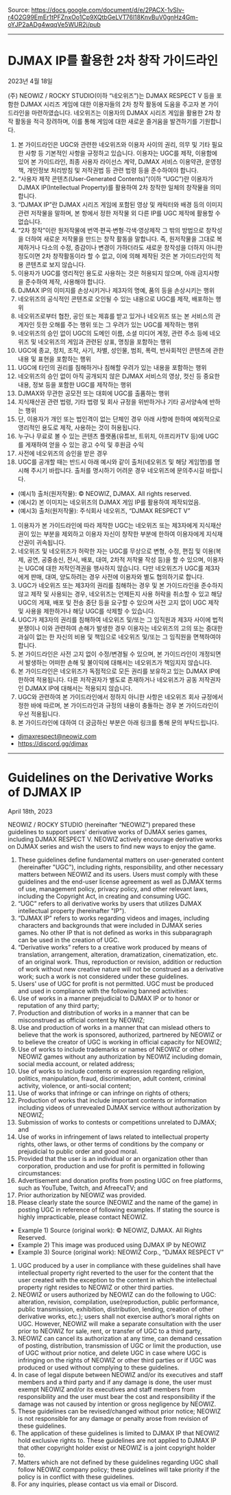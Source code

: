 Source: https://docs.google.com/document/d/e/2PACX-1vSIv-r4O2G99EmEr1tPFZnxOo1Cp9XQtbGeLVT76l18KnvBuV0gnHz4Gm-oYJP2aADg4wqqVe5WUR2j/pub
*****
# DJMAX IP를 활용한 2차 창작 가이드라인
2023년 4월 18일

(주) NEOWIZ / ROCKY STUDIO(이하 “네오위즈”)는 DJMAX RESPECT V 등을 포함한 DJMAX 시리즈 게임에 대한 이용자들의 2차 창작 활동에 도움을 주고자 본 가이드라인을 마련하였습니다. 네오위즈는 이용자의 DJMAX 시리즈 게임을 활용한 2차 창작 활동을 적극 장려하며, 이를 통해 게임에 대한 새로운 즐거움을 발견하기를 기원합니다.

1. 본 가이드라인은 UGC와 관련한 네오위즈와 이용자 사이의 권리, 의무 및 기타 필요한 사항 등 기본적인 사항을 규정하고 있습니다. 이용자는 UGC를 제작, 이용함에 있어 본 가이드라인, 최종 사용자 라이선스 계약, DJMAX 서비스 이용약관, 운영정책, 개인정보 처리방침 및 저작권법 등 관련 법령 등을 준수하여야 합니다.
1. “사용자 제작 콘텐츠(User-Generated Contents)”(이하 “UGC”)란 이용자가 DJMAX IP(Intellectual Property)를 활용하여 2차 창작한 일체의 창작물을 의미합니다.
  1. “DJMAX IP”란 DJMAX 시리즈 게임에 포함된 영상 및 캐릭터와 배경 등의 이미지 관련 저작물을 말하며,  본 항에서 정한 저작물 외 다른 IP를 UGC 제작에 활용할 수 없습니다.
  1. “2차 창작”이란 원저작물에 번역·편곡·변형·각색·영상제작 그 밖의 방법으로 창작성을 더하여 새로운 저작물을 만드는 창작 활동을 말합니다. 즉, 원저작물을 그대로 복제하거나 다소의 수정, 증감이나 변경이 가하더라도 새로운 창작성을 더하지 아니한 정도이면 2차 창작활동이라 할 수 없고, 이에 의해 제작된 것은 본 가이드라인의 적용 콘텐츠로 보지 않습니다.
1. 이용자가 UGC를 영리적인 용도로 사용하는 것은 허용되지 않으며, 아래 금지사항을 준수하여 제작, 사용해야 합니다.
  1. DJMAX IP의 이미지를 손상시키거나 제3자의 명예, 품의 등을 손상시키는 행위
  1. 네오위즈의 공식적인 콘텐츠로 오인될 수 있는 내용으로 UGC를 제작, 배포하는 행위
  1. 네오위즈로부터 협찬, 공인 또는 제휴를 받고 있거나 네오위즈 또는 본 서비스의 관계자인 듯한 오해를 주는 행위 또는 그 우려가 있는 UGC를 제작하는 행위
  1. 네오위즈의 승인 없이 UGC의 도메인 이름, 소셜 미디어 계정, 관련 주소 등에 네오위즈 및 네오위즈의 게임과 관련된 상표, 명칭을 포함하는 행위
  1. UGC에 종교, 정치, 조작, 사기, 차별, 성인물, 범죄, 폭력, 반사회적인 콘텐츠에 관한 내용 및 표현을 포함하는 행위
  1. UGC에 타인의 권리를 침해하거나 침해할 우려가 있는 내용을 포함하는 행위
  1. 네오위즈의 승인 없이 아직 공개되지 않은 DJMAX 서비스의 영상, 컷신 등 중요한 내용, 정보 등을 포함한 UGC를 제작하는 행위
  1. DJMAX와 무관한 공모전 또는 대회에 UGC를 출품하는 행위
  1. 지식재산권 관련 법령, 기타 법령 및 회사 규정을 위반하거나 기타 공서양속에 반하는 행위
1. 단, 이용자가 개인 또는 법인격이 없는 단체인 경우 아래 사항에 한하여 예외적으로 영리적인 용도로 제작, 사용하는 것이 허용됩니다.
  1. 누구나 무료로 볼 수 있는 콘텐츠 플랫폼(유튜브, 트위치, 아프리카TV 등)에 UGC를 게재하여 얻을 수 있는 광고 수익 및 후원금 수익
  1. 사전에 네오위즈의 승인을 받은 경우
1. UGC를 공개할 때는 반드시 아래 예시와 같이 출처(네오위즈 및 해당 게임명)를 명시해 주시기 바랍니다. 출처를 명시하기 어려운 경우 네오위즈에 문의주시길 바랍니다.
  * (예시1)  출처(원저작물): © NEOWIZ, DJMAX. All rights reserved.
  * (예시2)  본 이미지는 네오위즈의 DJMAX 게임 IP를 활용하여 제작되었음.
  * (예시3)  출처(원저작물): 주식회사 네오위즈, “DJMAX RESPECT V”
1. 이용자가 본 가이드라인에 따라 제작한 UGC는 네오위즈 또는 제3자에게 지식재산권이 있는 부분을 제외하고 이용자 자신이 창작한 부분에 한하여 이용자에게 지식재산권이 귀속됩니다.
1. 네오위즈 및 네오위즈가 허락한 자는 UGC를 무상으로 변형, 수정, 편집 및 이용(복제, 공연, 공중송신, 전시, 배포, 대여, 2차적 저작물 작성 등)을 할 수 있으며, 이용자는 UGC에 대한 저작인격권을 행사하지 않습니다. 다만 네오위즈가 UGC를 제3자에게 판매, 대여, 양도하려는 경우 사전에 이용자와 별도 협의하기로 합니다.
1. UGC가 네오위즈 또는 제3자의 권리를 침해하는 경우 및 본 가이드라인을 준수하지 않고 제작 및 사용되는 경우, 네오위즈는 언제든지 사용 허락을 취소할 수 있고 해당 UGC의 게재, 배포 및 전송 중단 등을 요구할 수 있으며 사전 고지 없이 UGC 제작 및 사용을 제한하거나 해당 UGC를 삭제할 수 있습니다.
1. UGC가 제3자의 권리를 침해하여 네오위즈 및/또는 그 임직원과 제3자 사이에 법적 분쟁이나 이와 관련하여 손해가 발생한 경우 이용자는 네오위즈의 고의 또는 중대한 과실이 없는 한 자신의 비용 및 책임으로 네오위즈 및/또는 그 임직원을 면책하여야 합니다.
1. 본 가이드라인은 사전 고지 없이 수정/변경될 수 있으며, 본 가이드라인이 개정되면서 발생하는 어떠한 손해 및 불이익에 대해서는 네오위즈가 책임지지 않습니다.
1. 본 가이드라인은 네오위즈가 독점적으로 모든 권리를 보유하고 있는 DJMAX IP에 한하여 적용됩니다. 다른 저작권자가 별도로 존재하거나 네오위즈가 공동 저작권자인 DJMAX IP에 대해서는 적용되지 않습니다.
1. UGC와 관련하여 본 가이드라인에서 정하지 아니한 사항은 네오위즈 회사 규정에서 정한 바에 따르며, 본 가이드라인과 규정의 내용이 충돌하는 경우 본 가이드라인이 우선 적용됩니다.
1. 본 가이드라인에 대하여 더 궁금하신 부분은 아래 링크를 통해 문의 부탁드립니다.
  * djmaxrespect@neowiz.com
  * https://discord.gg/djmax

*****
# Guidelines on the Derivative Works of DJMAX IP
April 18th, 2023

NEOWIZ / ROCKY STUDIO (hereinafter “NEOWIZ”) prepared these guidelines to support users' derivative works of DJMAX series games, including DJMAX RESPECT V. NEOWIZ actively encourage derivative works on DJMAX series and wish the users to find new ways to enjoy the game.

1. These guidelines define fundamental matters on user-generated content (hereinafter "UGC"), including rights, responsibility, and other necessary matters between NEOWIZ and its users. Users must comply with these guidelines and the end-user license agreement as well as DJMAX terms of use, management policy, privacy policy, and other relevant laws, including the Copyright Act, in creating and consuming UGC.
1. “UGC” refers to all derivative works by users that utilizes DJMAX intellectual property (hereinafter "IP").
  1. “DJMAX IP” refers to works regarding videos and images, including characters and backgrounds that were included in DJMAX series games. No other IP that is not defined as works in this subparagraph can be used in the creation of UGC.
  1. “Derivative works” refers to a creative work produced by means of translation, arrangement, alteration, dramatization, cinematization, etc. of an original work. Thus, reproduction or revision, addition or reduction of work without new creative nature will not be construed as a derivative work; such a work is not considered under these guidelines.
1. Users' use of UGC for profit is not permitted. UGC must be produced and used in compliance with the following banned activities:
  1. Use of works in a manner prejudicial to DJMAX IP or to honor or reputation of any third party;
  1. Production and distribution of works in a manner that can be misconstrued as official content by NEOWIZ;
  1. Use and production of works in a manner that can mislead others to believe that the work is sponsored, authorized, partnered by NEOWIZ or to believe the creator of UGC is working in official capacity for NEOWIZ;
  1. Use of works to include trademarks or names of NEOWIZ or other NEOWIZ games without any authorization by NEOWIZ including domain, social media account, or related address;
  1. Use of works to include contents or expression regarding religion, politics, manipulation, fraud, discrimination, adult content, criminal activity, violence, or anti-social content;
  1. Use of works that infringe or can infringe on rights of others;
  1. Production of works that include important contents or information including videos of unrevealed DJMAX service without authorization by NEOWIZ;
  1. Submission of works to contests or competitions unrelated to DJMAX; and
  1. Use of works in infringement of laws related to intellectual property rights, other laws, or other terms of conditions by the company or prejudicial to public order and good moral.
1. Provided that the user is an individual or an organization other than corporation, production and use for profit is permitted in following circumstances:
  1. Advertisement and donation profits from posting UGC on free platforms, such as YouTube, Twitch, and AfreecaTV; and
  1. Prior authorization by NEOWIZ was provided.
1. Please clearly state the source (NEOWIZ and the name of the game) in posting UGC in reference of following examples. If stating the source is highly impracticable, please contact NEOWIZ.
  * Example 1) Source (original work): © NEOWIZ, DJMAX. All Rights Reserved.
  * Example 2) This image was produced using DJMAX IP by NEOWIZ
  * Example 3) Source (original work): NEOWIZ Corp., “DJMAX RESPECT V”
1. UGC produced by a user in compliance with these guidelines shall have intellectual property right reverted to the user for the content that the user created with the exception to the content in which the intellectual property right resides to NEOWIZ or other third parties.
1. NEOWIZ or users authorized by NEOWIZ can do the following to UGC: alteration, revision, compilation, use(reproduction, public performance, public transmission, exhibition, distribution, lending, creation of other derivative works, etc.); users shall not exercise author’s moral rights on UGC. However, NEOWIZ will make a separate consultation with the user prior to NEOWIZ for sale, rent, or transfer of UGC to a third party,
1. NEOWIZ can cancel its authorization at any time, can demand cessation of posting, distribution, transmission of UGC or limit the production, use of UGC without prior notice, and delete UGC in case where UGC is infringing on the rights of NEOWIZ or other third parties or if UGC was produced or used without complying to these guidelines.
1. In case of legal dispute between NEOWIZ and/or its executives and staff members and a third party and if any damage is done, the user must exempt NEOWIZ and/or its executives and staff members from responsibility and the user must bear the cost and responsibility if the damage was not caused by intention or gross negligence by NEOWIZ.
1. These guidelines can be revised/changed without prior notice; NEOWIZ is not responsible for any damage or penalty arose from revision of these guidelines.
1. The application of these guidelines is limited to DJMAX IP that NEOWIZ hold exclusive rights to. These guidelines are not applied to DJMAX IP that other copyright holder exist or NEOWIZ is a joint copyright holder to.
1. Matters which are not defined by these guidelines regarding UGC shall follow NEOWIZ company policy; these guidelines will take priority if the policy is in conflict with these guidelines.
1. For any inquiries, please contact us via email or Discord.
